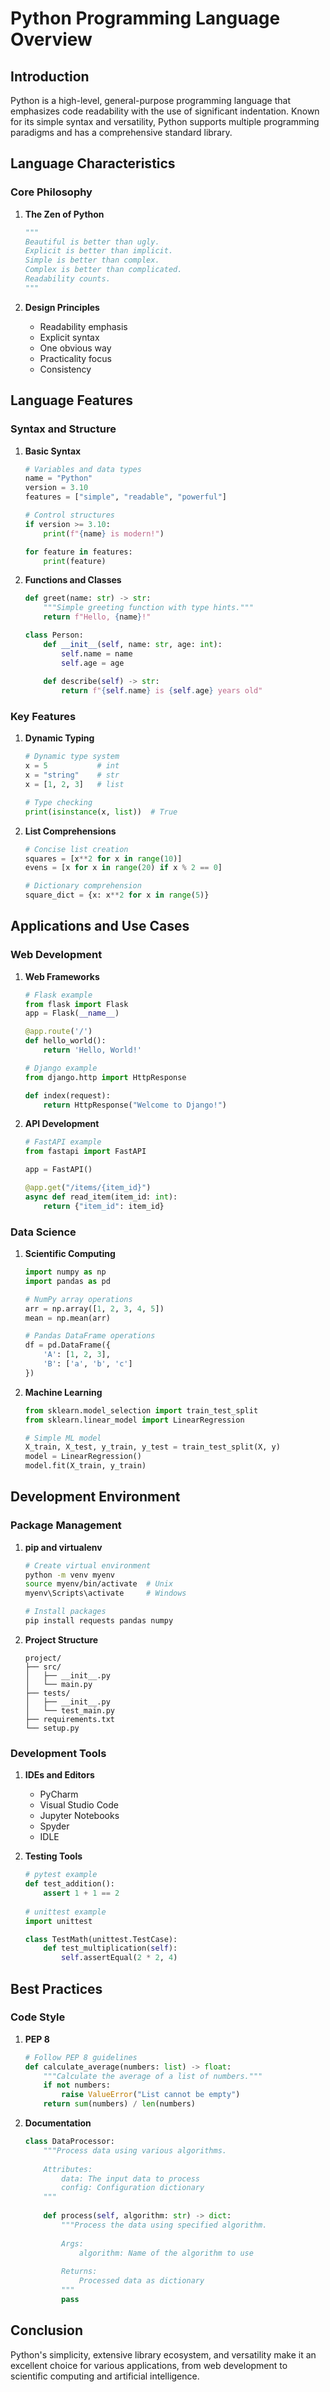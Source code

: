 # Python Programming Language Overview

## Introduction
Python is a high-level, general-purpose programming language that emphasizes code readability with the use of significant indentation. Known for its simple syntax and versatility, Python supports multiple programming paradigms and has a comprehensive standard library.

## Language Characteristics

### Core Philosophy
1. **The Zen of Python**
   ```python
   """
   Beautiful is better than ugly.
   Explicit is better than implicit.
   Simple is better than complex.
   Complex is better than complicated.
   Readability counts.
   """
   ```

2. **Design Principles**
   - Readability emphasis
   - Explicit syntax
   - One obvious way
   - Practicality focus
   - Consistency

## Language Features

### Syntax and Structure
1. **Basic Syntax**
   ```python
   # Variables and data types
   name = "Python"
   version = 3.10
   features = ["simple", "readable", "powerful"]
   
   # Control structures
   if version >= 3.10:
       print(f"{name} is modern!")
   
   for feature in features:
       print(feature)
   ```

2. **Functions and Classes**
   ```python
   def greet(name: str) -> str:
       """Simple greeting function with type hints."""
       return f"Hello, {name}!"
   
   class Person:
       def __init__(self, name: str, age: int):
           self.name = name
           self.age = age
           
       def describe(self) -> str:
           return f"{self.name} is {self.age} years old"
   ```

### Key Features
1. **Dynamic Typing**
   ```python
   # Dynamic type system
   x = 5           # int
   x = "string"    # str
   x = [1, 2, 3]   # list
   
   # Type checking
   print(isinstance(x, list))  # True
   ```

2. **List Comprehensions**
   ```python
   # Concise list creation
   squares = [x**2 for x in range(10)]
   evens = [x for x in range(20) if x % 2 == 0]
   
   # Dictionary comprehension
   square_dict = {x: x**2 for x in range(5)}
   ```

## Applications and Use Cases

### Web Development
1. **Web Frameworks**
   ```python
   # Flask example
   from flask import Flask
   app = Flask(__name__)
   
   @app.route('/')
   def hello_world():
       return 'Hello, World!'
   
   # Django example
   from django.http import HttpResponse
   
   def index(request):
       return HttpResponse("Welcome to Django!")
   ```

2. **API Development**
   ```python
   # FastAPI example
   from fastapi import FastAPI
   
   app = FastAPI()
   
   @app.get("/items/{item_id}")
   async def read_item(item_id: int):
       return {"item_id": item_id}
   ```

### Data Science
1. **Scientific Computing**
   ```python
   import numpy as np
   import pandas as pd
   
   # NumPy array operations
   arr = np.array([1, 2, 3, 4, 5])
   mean = np.mean(arr)
   
   # Pandas DataFrame operations
   df = pd.DataFrame({
       'A': [1, 2, 3],
       'B': ['a', 'b', 'c']
   })
   ```

2. **Machine Learning**
   ```python
   from sklearn.model_selection import train_test_split
   from sklearn.linear_model import LinearRegression
   
   # Simple ML model
   X_train, X_test, y_train, y_test = train_test_split(X, y)
   model = LinearRegression()
   model.fit(X_train, y_train)
   ```

## Development Environment

### Package Management
1. **pip and virtualenv**
   ```bash
   # Create virtual environment
   python -m venv myenv
   source myenv/bin/activate  # Unix
   myenv\Scripts\activate     # Windows
   
   # Install packages
   pip install requests pandas numpy
   ```

2. **Project Structure**
   ```text
   project/
   ├── src/
   │   ├── __init__.py
   │   └── main.py
   ├── tests/
   │   ├── __init__.py
   │   └── test_main.py
   ├── requirements.txt
   └── setup.py
   ```

### Development Tools
1. **IDEs and Editors**
   - PyCharm
   - Visual Studio Code
   - Jupyter Notebooks
   - Spyder
   - IDLE

2. **Testing Tools**
   ```python
   # pytest example
   def test_addition():
       assert 1 + 1 == 2
       
   # unittest example
   import unittest
   
   class TestMath(unittest.TestCase):
       def test_multiplication(self):
           self.assertEqual(2 * 2, 4)
   ```

## Best Practices

### Code Style
1. **PEP 8**
   ```python
   # Follow PEP 8 guidelines
   def calculate_average(numbers: list) -> float:
       """Calculate the average of a list of numbers."""
       if not numbers:
           raise ValueError("List cannot be empty")
       return sum(numbers) / len(numbers)
   ```

2. **Documentation**
   ```python
   class DataProcessor:
       """Process data using various algorithms.
       
       Attributes:
           data: The input data to process
           config: Configuration dictionary
       """
       
       def process(self, algorithm: str) -> dict:
           """Process the data using specified algorithm.
           
           Args:
               algorithm: Name of the algorithm to use
               
           Returns:
               Processed data as dictionary
           """
           pass
   ```

## Conclusion
Python's simplicity, extensive library ecosystem, and versatility make it an excellent choice for various applications, from web development to scientific computing and artificial intelligence.

